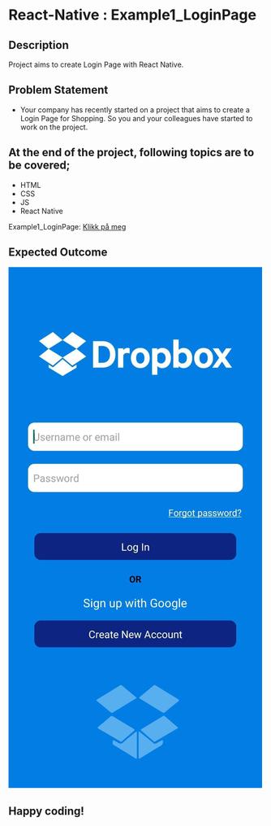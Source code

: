 # React-Native : Example1_LoginPage

## Description
Project aims to create Login Page with React Native.

## Problem Statement
- Your company has recently started on a project that aims to create a Login Page for Shopping. So you and your colleagues have started to work on the project.

## At the end of the project, following topics are to be covered;
- HTML
- CSS
- JS
- React Native

Example1_LoginPage: [Klikk på meg](https://github.com/serdardurmus/React-Native-koder/blob/main/learnReactNative/src/Example1_LoginPage.js)

## Expected Outcome

![Project 002 Snapshot](images/Example1_LoginPage_img/loginpage.jpg)

## Happy coding!

